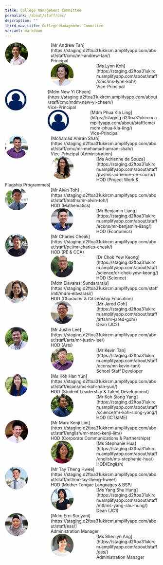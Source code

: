 ```yaml
---
title: College Management Committee
permalink: /about/staff/cmc/
description: ""
third_nav_title: College Management Committee
variant: markdown
---
```

<div>  
<div style="float: left">  
<img src="/images/Staff/SL-Andrew-Tan_s.jpg" style="width:50%">
</div>  
<div></div>  
</div>	
[Mr Andrew Tan](https://staging.d2ftoa31ukircm.amplifyapp.com/about/staff/cmc/mr-andrew-tan/)
<br>
Principal

<div>  
<div style="float: left">  
<img src="/images/Staff/SL-Lynn-Koh_s.jpg" style="width:50%">
</div>  
<div></div>  
</div>	
[Ms Lynn Koh](https://staging.d2ftoa31ukircm.amplifyapp.com/about/staff/cmc/ms-lynn-koh/)
<br>
Vice-Principal

<div>  
<div style="float: left">  
<img src="/images/Staff/Staff-Profile.png" style="width:50%">
</div>  
<div></div>  
</div>	
[Mdm New Yi Cheen](https://staging.d2ftoa31ukircm.amplifyapp.com/about/staff/cmc/mdm-new-yi-cheen/)
<br>
Vice-Principal

<div>  
<div style="float: left">  
<img src="/images/Staff/Staff-Profile.png" style="width:50%">
</div>  
<div></div>  
</div>	
[Mdm Phua Kia Ling](https://staging.d2ftoa31ukircm.amplifyapp.com/about/staff/cmc/mdm-phua-kia-ling/)
<br>
Vice-Principal

<div>  
<div style="float: left">  
<img src="/images/Staff/SL-Md-Amran-Shah_s.jpg" style="width:50%">
</div>  
<div></div>  
</div>	
[Mohamad Amran Shah](https://staging.d2ftoa31ukircm.amplifyapp.com/about/staff/cmc/mr-mohamad-amran-shah/)
<br>
Vice-Principal (Administration)

<div>  
<div style="float: left">  
<img src="/images/Staff/PW-Adrienne-de-Souza_s%20(1).jpg" style="width:50%">
</div>  
<div></div>  
</div>	
[Ms Adrienne de Souza](https://staging.d2ftoa31ukircm.amplifyapp.com/about/staff/pw/ms-adrienne-de-souza/)
<br>
HOD (Project Work &amp; Flagship&nbsp;Programmes)

<div>  
<div style="float: left">  
<img src="/images/Staff/HOD-Alvin-Toh_s.jpg" style="width:50%">
</div>  
<div></div>  
</div>	
[Mr Alvin Toh](https://staging.d2ftoa31ukircm.amplifyapp.com/about/staff/maths/mr-alvin-toh/)
<br>
HOD (Mathematics)

<div>  
<div style="float: left">  
<img src="/images/Staff/Econs-Benjamin-Liang_s.jpg" style="width:50%">
</div>  
<div></div>  
</div>	
[Mr Benjamin Liang](https://staging.d2ftoa31ukircm.amplifyapp.com/about/staff/econs/mr-benjamin-liang/)
<br>
HOD (Economics)

<div>  
<div style="float: left">  
<img src="/images/Staff/PE-Charles-Cheak_s-1%20(2).jpg" style="width:50%">
</div>  
<div></div>  
</div>	
[Mr Charles Cheak](https://staging.d2ftoa31ukircm.amplifyapp.com/about/staff/pe/mr-charles-cheak/)
<br>
HOD (PE &amp; CCA)

<div>  
<div style="float: left">  
<img src="/images/Staff/Sci-Chok-Yew-Keong_s%20(1).jpg" style="width:50%">
</div>  
<div></div>  
</div>	
[Dr Chok Yew Keong](https://staging.d2ftoa31ukircm.amplifyapp.com/about/staff/science/dr-chok-yew-keong/)
<br>
HOD (Science)

<div>  
<div style="float: left">  
<img src="/images/Staff/mtl-elavarasi_s.jpg" style="width:50%">
</div>  
<div></div>  
</div>	
[Mdm Elavarasi Sundararaju](https://staging.d2ftoa31ukircm.amplifyapp.com/staff/mtl/mdm-elavarasi/)<br>
HOD (Character &amp; Citizenship Education)

<div>  
<div style="float: left">  
<img src="/images/Staff/Arts-Jared-Goh_s%20(2).jpg" style="width:50%">
</div>  
<div></div>  
</div>	
[Mr Jared Goh](https://staging.d2ftoa31ukircm.amplifyapp.com/about/staff/arts/mr-jared-goh/)
<br>
Dean (JC2)

<div>  
<div style="float: left">  
<img src="/images/Staff/Arts_JustinLee_s%20(1).jpg" style="width:50%">
</div>  
<div></div>  
</div>	
[Mr Justin Lee](https://staging.d2ftoa31ukircm.amplifyapp.com/about/staff/arts/mr-justin-lee/)
<br>
HOD (Arts)

<div>  
<div style="float: left">  
<img src="/images/Staff/Econs_KevinTan_s%20(1).jpg" style="width:50%">
</div>  
<div></div>  
</div>	
[Mr Kevin Tan](https://staging.d2ftoa31ukircm.amplifyapp.com/about/staff/econs/mr-kevin-tan/)
<br>
School Staff Developer

<div>  
<div style="float: left">  
<img src="/images/Staff/Econs_KohHanYun_s%20(2).jpg" style="width:50%">
</div>  
<div></div>  
</div>	
[Ms Koh Han Yun](https://staging.d2ftoa31ukircm.amplifyapp.com/about/staff/econs/ms-koh-han-yun/)
<br>
HOD (Student Leadership &amp; Talent Development)

<div>  
<div style="float: left">  
<img src="/images/Staff/Sci-Koh-Siong-Yang_s%20(1).jpg" style="width:50%">
</div>  
<div></div>  
</div>	
[Mr Koh Siong Yang](https://staging.d2ftoa31ukircm.amplifyapp.com/about/staff/science/mr-koh-siong-yang/)
<br>
HOD (ICT&amp;IME)

<div>  
<div style="float: left">  
<img src="/images/Staff/HOD-Marc-Kenji-Lim_s%20(1).jpg" style="width:50%">
</div>  
<div></div>  
</div>	
[Mr Marc Kenji Lim](https://staging.d2ftoa31ukircm.amplifyapp.com/about/staff/english/mr-marc-kenji-lim/)
<br>
HOD (Corporate Communications &amp; Partnerships)

<div>  
<div style="float: left">  
<img src="/images/Staff/EL-Stephanie-Hua_s%20(1).jpg" style="width:50%">
</div>  
<div></div>  
</div>	
[Ms Stephanie Hua](https://staging.d2ftoa31ukircm.amplifyapp.com/about/staff/english/ms-stephanie-hua/)
<br>
HOD(English)

<div>  
<div style="float: left">  
<img src="/images/Staff/HOD-Tay-Theng-Hwee_s2%20(1).jpg" style="width:50%">
</div>  
<div></div>  
</div>	
[Mr Tay Theng Hwee](https://staging.d2ftoa31ukircm.amplifyapp.com/about/staff/mtl/mr-tay-theng-hwee/)
<br>
HOD (Mother Tongue Languages &amp; BSP)

<div>  
<div style="float: left">  
<img src="/images/Staff/MTL-Yang-Shu-Hung_s%20(2).jpg" style="width:50%">
</div>  
<div></div>  
</div>	
[Ms Yang Shu Hung](https://staging.d2ftoa31ukircm.amplifyapp.com/about/staff/mtl/ms-yang-shu-hung/)
<br>
Dean (JC1)

<div>  
<div style="float: left">  
<img src="/images/Staff/cmc-erni-suriyani_s.jpg" style="width:50%">
</div>  
<div></div>  
</div>	
[Mdm Erni Suriyani](https://staging.d2ftoa31ukircm.amplifyapp.com/about/staff/eas/)
<br>
Administration Manager

<div>  
<div style="float: left">  
<img src="/images/Staff/EAS-SherilynAng_s.jpg" style="width:50%">
</div>  
<div></div>  
</div>	
[Ms Sherilyn Ang](https://staging.d2ftoa31ukircm.amplifyapp.com/about/staff/eas/)
<br>
Administration Manager